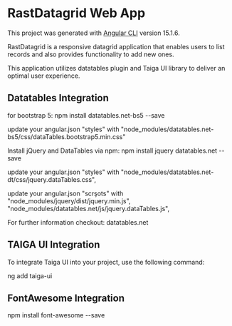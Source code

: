 # RastDatagrid Web App

This project was generated with [Angular CLI](https://github.com/angular/angular-cli) version 15.1.6.

RastDatagrid is a responsive datagrid application that enables users to list records and also provides functionality to add new ones.

This application utilizes datatables plugin and Taiga UI library to deliver an optimal user experience.

## Datatables Integration

for bootstrap 5: 
npm install datatables.net-bs5 --save 

update your angular.json "styles" with
   "node_modules/datatables.net-bs5/css/dataTables.bootstrap5.min.css"

Install jQuery and DataTables via npm:
npm install jquery datatables.net --save

update your angular.json "styles" with
   "node_modules/datatables.net-dt/css/jquery.dataTables.css",
   
update your angular.json "scrşots" with
   "node_modules/jquery/dist/jquery.min.js",
   "node_modules/datatables.net/js/jquery.dataTables.js",

For further information checkout: datatables.net


## TAIGA UI Integration

To integrate Taiga UI into your project, use the following command:

ng add taiga-ui

## FontAwesome Integration

npm install font-awesome --save
